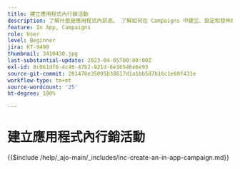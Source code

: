 ```yaml
---
title: 建立應用程式內行銷活動
description: 了解什麼是應用程式內訊息。 了解如何在 Campaigns 中建立、設定和發佈應用程式內訊息。
feature: In App, Campaigns
role: User
level: Beginner
jira: KT-9499
thumbnail: 3410430.jpg
last-substantial-update: 2023-04-05T00:00:00Z
exl-id: 8c061df6-4c46-47b2-921d-6e16546e6e93
source-git-commit: 201470e35095b38617d1a1bb5d7b16c1e60f431e
workflow-type: tm+mt
source-wordcount: '25'
ht-degree: 100%

---
```


# 建立應用程式內行銷活動

{{$include /help/_ajo-main/_includes/inc-create-an-in-app-campaign.md}}
